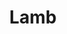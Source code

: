 ---
linktitle: Lamb
menu:
  main:
    parent: lamb
  after:
    name: lamb
    weight: 8
title: Lamb
bookCollapseSection: true
---
